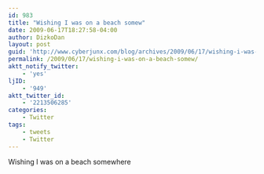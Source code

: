 ```yaml
---
id: 983
title: "Wishing I was on a beach somew"
date: 2009-06-17T18:27:58-04:00
author: DizkoDan
layout: post
guid: 'http://www.cyberjunx.com/blog/archives/2009/06/17/wishing-i-was-on-a-beach-somew/'
permalink: /2009/06/17/wishing-i-was-on-a-beach-somew/
aktt_notify_twitter:
    - 'yes'
ljID:
    - '949'
aktt_twitter_id:
    - '2213506285'
categories:
    - Twitter
tags:
    - tweets
    - Twitter
---
```


Wishing I was on a beach somewhere